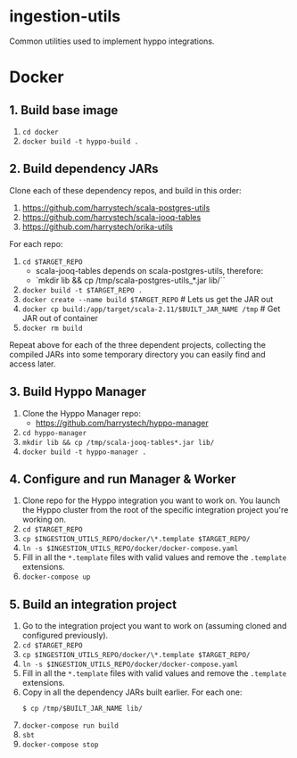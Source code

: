 # ingestion-utils
Common utilities used to implement hyppo integrations.


# Docker

## 1. Build base image

1. `cd docker`
2. `docker build -t hyppo-build .`

## 2. Build dependency JARs

Clone each of these dependency repos, and build in this order:
1. https://github.com/harrystech/scala-postgres-utils
2. https://github.com/harrystech/scala-jooq-tables
3. https://github.com/harrystech/orika-utils

For each repo:
1. `cd $TARGET_REPO`
    * scala-jooq-tables depends on scala-postgres-utils, therefore:
    * `mkdir lib && cp /tmp/scala-postgres-utils_*.jar lib/``
2. `docker build -t $TARGET_REPO .`
3. `docker create --name build $TARGET_REPO`  # Lets us get the JAR out
4. `docker cp build:/app/target/scala-2.11/$BUILT_JAR_NAME /tmp`  # Get JAR out of container
5. `docker rm build`

Repeat above for each of the three dependent projects, collecting the compiled JARs into some temporary directory you can easily find and access later.

## 3. Build Hyppo Manager

1. Clone the Hyppo Manager repo:
    * https://github.com/harrystech/hyppo-manager
2. `cd hyppo-manager`
3. `mkdir lib && cp /tmp/scala-jooq-tables*.jar lib/`
4. `docker build -t hyppo-manager .`

## 4. Configure and run Manager & Worker

1. Clone repo for the Hyppo integration you want to work on. You launch the Hyppo cluster from the root of the specific integration project you're working on.
2. `cd $TARGET_REPO`
3. `cp $INGESTION_UTILS_REPO/docker/\*.template $TARGET_REPO/`
4. `ln -s $INGESTION_UTILS_REPO/docker/docker-compose.yaml`
5. Fill in all the `*.template` files with valid values and remove the `.template` extensions.
6. `docker-compose up`

## 5. Build an integration project

1. Go to the integration project you want to work on (assuming cloned and configured previously).
2. `cd $TARGET_REPO`
3. `cp $INGESTION_UTILS_REPO/docker/\*.template $TARGET_REPO/`
4. `ln -s $INGESTION_UTILS_REPO/docker/docker-compose.yaml`
5. Fill in all the `*.template` files with valid values and remove the `.template` extensions.
6. Copy in all the dependency JARs built earlier. For each one:
    ```
    $ cp /tmp/$BUILT_JAR_NAME lib/
    ```
7. `docker-compose run build`
8. `sbt`
9. `docker-compose stop`
